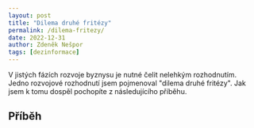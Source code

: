 ```yaml
---
layout: post
title: "Dilema druhé fritézy"
permalink: /dilema-fritezy/
date: 2022-12-31
author: Zdeněk Nešpor
tags: [dezinformace]
---
```


V jistých fázích rozvoje byznysu je nutné čelit nelehkým rozhodnutím. Jedno rozvojové rozhodnutí jsem pojmenoval "dilema druhé fritézy". Jak jsem k tomu dospěl pochopíte z následujícího příběhu.

## Příběh
